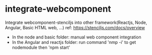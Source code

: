# integrate-webcomponent
Integrate webcomponent-stenciljs into other framework(Reactjs, Node, Angular, Basic HTML web, ...)
ref: https://stenciljs.com/docs/overview
- In the node and basic folder: manual web component integration
- In the Angular and reactjs folder: run command 'nmp -i' to get nodemodule then 'npm start'
